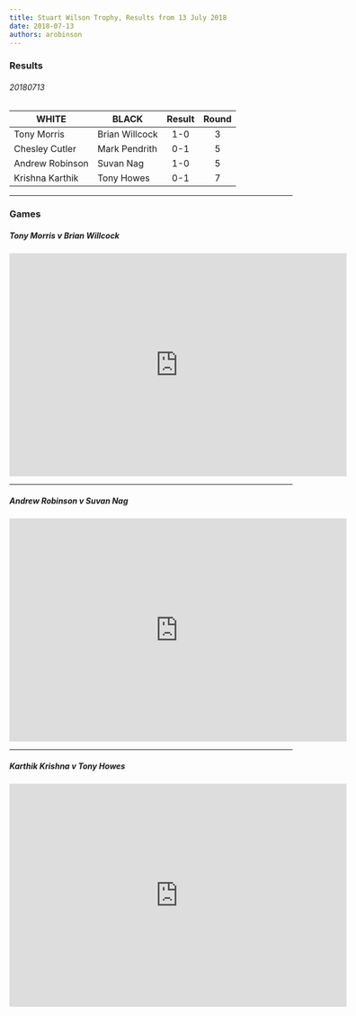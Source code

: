 ```yaml
---
title: Stuart Wilson Trophy, Results from 13 July 2018
date: 2018-07-13
authors: arobinson
---
```

### Results

###### 20180713

| WHITE           | BLACK           | Result      |Round |
| --------------- | --------------- | :---------: |:------:
| Tony Morris     | Brian Willcock  | 1-0         |3     |
| Chesley Cutler  | Mark Pendrith   | 0-1         |5     |
| Andrew Robinson | Suvan Nag       | 1-0         |5     |
| Krishna Karthik | Tony Howes      | 0-1         |7     |

----

### Games

##### Tony Morris v Brian Willcock

<iframe src="https://lichess.org/embed/FLwpYlFT?theme=auto&amp;bg=auto" width=600 height=397 frameborder=0></iframe>

----

##### Andrew Robinson v Suvan Nag

<iframe src="https://lichess.org/embed/6Yl0zLNP?theme=auto&amp;bg=auto" width=600 height=397 frameborder=0></iframe>

----

#####  Karthik Krishna v Tony Howes 

<iframe src="https://lichess.org/embed/dI3d3obf?theme=auto&amp;bg=auto" width=600 height=397 frameborder=0></iframe>
